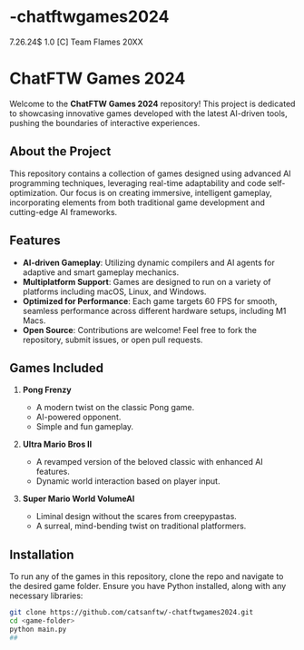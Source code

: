 # -chatftwgames2024
7.26.24$ 1.0 [C] Team Flames 20XX 
# ChatFTW Games 2024

Welcome to the **ChatFTW Games 2024** repository! This project is dedicated to showcasing innovative games developed with the latest AI-driven tools, pushing the boundaries of interactive experiences.

## About the Project

This repository contains a collection of games designed using advanced AI programming techniques, leveraging real-time adaptability and code self-optimization. Our focus is on creating immersive, intelligent gameplay, incorporating elements from both traditional game development and cutting-edge AI frameworks.

## Features

- **AI-driven Gameplay**: Utilizing dynamic compilers and AI agents for adaptive and smart gameplay mechanics.
- **Multiplatform Support**: Games are designed to run on a variety of platforms including macOS, Linux, and Windows.
- **Optimized for Performance**: Each game targets 60 FPS for smooth, seamless performance across different hardware setups, including M1 Macs.
- **Open Source**: Contributions are welcome! Feel free to fork the repository, submit issues, or open pull requests.

## Games Included

1. **Pong Frenzy**
   - A modern twist on the classic Pong game.
   - AI-powered opponent.
   - Simple and fun gameplay.
   
2. **Ultra Mario Bros II**
   - A revamped version of the beloved classic with enhanced AI features.
   - Dynamic world interaction based on player input.

3. **Super Mario World VolumeAI**
   - Liminal design without the scares from creepypastas.
   - A surreal, mind-bending twist on traditional platformers.

## Installation

To run any of the games in this repository, clone the repo and navigate to the desired game folder. Ensure you have Python installed, along with any necessary libraries:

```bash
git clone https://github.com/catsanftw/-chatftwgames2024.git
cd <game-folder>
python main.py
## 
